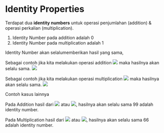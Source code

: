 # Identity Properties

Terdapat dua **identity numbers** untuk operasi penjumlahan (addition) & operasi perkalian (multiplication).

1. Identity Number pada addition adalah 0
2. Identity Number pada multiplication adalah 1

Identity Number akan selalumemberikan hasil yang sama, 

Sebagai contoh jika kita melakukan operasi addition <img src="https://render.githubusercontent.com/render/math?math=X%2B0"> maka hasilnya akan selalu sama.  <img src="https://render.githubusercontent.com/render/math?math=X%2B0=0">

Sebagai contoh jika kita melakukan operasi multiplication <img src="https://render.githubusercontent.com/render/math?math=X\cdot1"> maka hasilnya akan selalu sama. <img src="https://render.githubusercontent.com/render/math?math=X\cdot1=X">

Contoh kasus lainnya

Pada Addition hasil dari <img src="https://render.githubusercontent.com/render/math?math=99%2B0=99"> atau <img src="https://render.githubusercontent.com/render/math?math=0%2B99%2B0=99">, hasilnya akan selalu sama 99 adalah identity number.

Pada Multiplication hasil dari <img src="https://render.githubusercontent.com/render/math?math=66\cdot1=66"> atau <img src="https://render.githubusercontent.com/render/math?math=1\cdot66\cdot1=66">, hasilnya akan selalu sama 66 adalah identity number.

